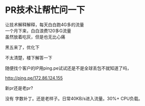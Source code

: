 # PR技术让帮忙问一下


让技术解释解释，每天白白跑4G多的流量<br />
一个月下来，白白浪费120多G流量<br />
虽然放着吃灰，但是也无比心痛<img src="static/image/smiley/default/titter.gif" smilieid="9" border="0" alt="" /><br />
<img id="aimg_aal6G" onclick="zoom(this, this.src, 0, 0, 0)" class="zoom" src="https://s3.jpg.cm/2020/11/06/SNh54.png" onmouseover="img_onmouseoverfunc(this)" onload="thumbImg(this)" border="0" alt="" />

黑五来了，优化下

不太清楚，楼下解答一下<img src="static/image/smiley/default/lol.gif" smilieid="12" border="0" alt="" />

随便找个客户的IP用ping.pe试试还是不是全球丢包不就知道了吗，<img src="static/image/smiley/default/lol.gif" smilieid="12" border="0" alt="" />

http://ping.pe/172.86.124.155

新pr还是老pr?

没有 字数补丁。还是老样子。日常40KB/s进入流量。30%+ CPU负载。
